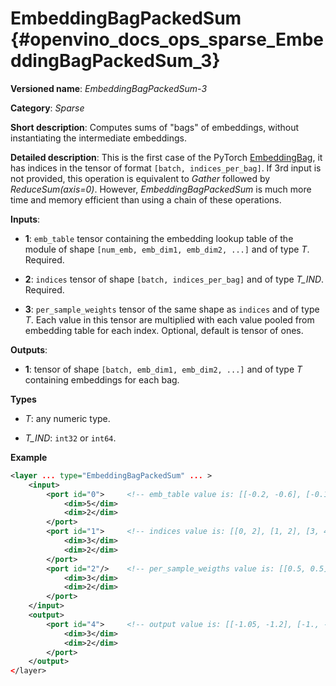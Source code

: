 # EmbeddingBagPackedSum {#openvino_docs_ops_sparse_EmbeddingBagPackedSum_3}

**Versioned name**: *EmbeddingBagPackedSum-3*

**Category**: *Sparse*

**Short description**: Computes sums of "bags" of embeddings, without instantiating the intermediate embeddings.

**Detailed description**: This is the first case of the PyTorch [EmbeddingBag](https://pytorch.org/docs/stable/nn.html#embeddingbag), it has indices in the tensor of format `[batch, indices_per_bag]`. If 3rd input is not provided, this operation is equivalent to *Gather* followed by *ReduceSum(axis=0)*. However, *EmbeddingBagPackedSum* is much more time and memory efficient than using a chain of these operations.

**Inputs**:

*   **1**: `emb_table` tensor containing the embedding lookup table of the module of shape `[num_emb, emb_dim1, emb_dim2, ...]` and of type *T*. Required.

*   **2**: `indices` tensor of shape `[batch, indices_per_bag]` and of type *T_IND*. Required.

*   **3**: `per_sample_weights` tensor of the same shape as `indices` and of type *T*. Each value in this tensor are multiplied with each value pooled from embedding table for each index. Optional, default is tensor of ones.

**Outputs**:

*   **1**: tensor of shape `[batch, emb_dim1, emb_dim2, ...]` and of type *T* containing embeddings for each bag.

**Types**

* *T*: any numeric type.

* *T_IND*: `int32` or `int64`.

**Example**

```xml
<layer ... type="EmbeddingBagPackedSum" ... >
    <input>
        <port id="0">     <!-- emb_table value is: [[-0.2, -0.6], [-0.1, -0.4], [-1.9, -1.8], [-1.,  1.5], [ 0.8, -0.7]] -->
            <dim>5</dim>
            <dim>2</dim>
        </port>
        <port id="1">     <!-- indices value is: [[0, 2], [1, 2], [3, 4]] -->
            <dim>3</dim>
            <dim>2</dim>
        </port>
        <port id="2"/>    <!-- per_sample_weigths value is: [[0.5, 0.5], [0.5, 0.5], [0.5, 0.5]] -->
            <dim>3</dim>
            <dim>2</dim>
        </port>
    </input>
    <output>
        <port id="4">     <!-- output value is: [[-1.05, -1.2], [-1., -1.1], [-0.1, 0.4]] -->
            <dim>3</dim>
            <dim>2</dim>
        </port>
    </output>
</layer>
```